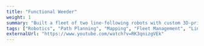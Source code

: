```yaml
---
title: "Functional Weeder"
weight: 1
summary: "Built a fleet of two line-following robots with custom 3D-printed pick-and-place mechanisms during the e-Yantra Robotics Competition 2021–22. Developed algorithms for grid-based path planning, mapping, fleet management, PID-based line following and manipulation in Elixir. Selected among the top 5 teams out of nearly 300."
tags: ["Robotics", "Path Planning", "Mapping", "Fleet Management", "Line Following", "Elixir Programming", "3D Printing", "Electronics"]
externalUrl: "https://www.youtube.com/watch?v=RK3qnizgVEk"
---
```

